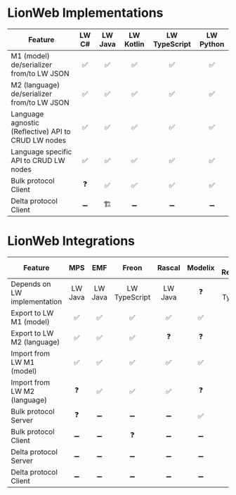 # LionWeb Implementations

| **Feature**                                         | **LW C#** | **LW Java** | **LW Kotlin** | **LW TypeScript** | **LW Python** |
|-----------------------------------------------------|:---------:|:-----------:|:-------------:|:-----------------:|:-------------:|
| M1 (model) de/serializer from/to LW JSON            |     ✅     |      ✅      |       ✅       |         ✅         |       ✅       |
| M2 (language) de/serializer from/to LW JSON         |     ✅     |      ✅      |       ✅       |         ✅         |       ✅       |
| Language agnostic (Reflective) API to CRUD LW nodes |     ✅     |      ✅      |       ✅       |         ✅         |       ✅       |
| Language specific API to CRUD LW nodes              |     ✅     |      ✅      |       ✅       |         ✅         |       ✅       |
| Bulk protocol Client                                |     ❓     |      ✅      |       ✅       |         ✅         |       ✅       |
| Delta protocol Client                               |     ➖     |      🏗️      |       ➖       |         ➖         |       ➖       |


# LionWeb Integrations

| **Feature**                  | **MPS** | **EMF** |   **Freon**   | **Rascal** | **Modelix** | **LW Repository** |
|------------------------------|:-------:|:-------:|:-------------:|:----------:|:-----------:|:-----------------:|
| Depends on LW implementation | LW Java | LW Java | LW TypeScript |   LW Java  |      ❓      |   LW TypeScript   |
| Export to LW M1 (model)      |    ✅    |    ✅    |       ✅       |      ✅     |      ✅      |         ➖         |
| Export to LW M2 (language)   |    ✅    |    ✅    |       ✅       |      ❓     |      ❓      |         ➖         |
| Import from LW M1 (model)    |    ✅    |    ✅    |       ✅       |      ✅     |      ✅      |         ➖         |
| Import from LW M2 (language) |    ❓    |    ✅    |       ✅       |      ✅     |      ❓      |         ➖         |
| Bulk protocol Server         |    ❓    |    ➖    |       ➖       |      ➖     |      ✅      |         ✅         |
| Bulk protocol Client         |    ➖    |    ➖    |       ❓       |      ➖     |      ➖      |         ➖         |
| Delta protocol Server        |    ➖    |    ➖    |       ➖       |      ➖     |      ➖      |         🏗️         |
| Delta protocol Client        |    ➖    |    ➖    |       ➖       |      ➖     |      ➖      |         ➖         |

